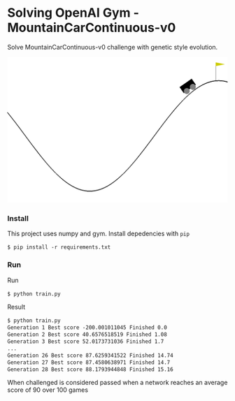 # Solving OpenAI Gym - MountainCarContinuous-v0

Solve MountainCarContinuous-v0 challenge with genetic style evolution.

![MountainCarContinuous-v0 Challenge](https://raw.githubusercontent.com/mediasia-labs/openai-gym-mountaincarcontinuous-v0/master/screenshot.png)

### Install

This project uses numpy and gym. Install depedencies with `pip`

	$ pip install -r requirements.txt

### Run

Run

	$ python train.py

Result

	$ python train.py
	Generation 1 Best score -200.001011045 Finished 0.0
	Generation 2 Best score 40.6576518519 Finished 1.08
	Generation 3 Best score 52.0173731036 Finished 1.7
	...
	Generation 26 Best score 87.6259341522 Finished 14.74
	Generation 27 Best score 87.4580638971 Finished 14.7
	Generation 28 Best score 88.1793944848 Finished 15.16

When challenged is considered passed when a network reaches an average score of 90 over 100 games